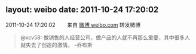 layout: weibo
date: 2011-10-24 17:20:02
---
2011-10-24 17:20:02  &nbsp;&nbsp;&nbsp;&nbsp;&nbsp;&nbsp; 来自 <a href="http://weibo.com/" rel="nofollow">微博 weibo.com</a>
转发微博
>  @xcv58: 做销售的人经营公司，做产品的人就不再那么重要，其中很多人就失去了创造的激情。   -乔布斯 ​​​
